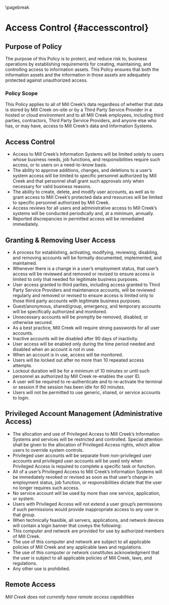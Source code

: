 ---
---

\pagebreak

# Access Control {#accesscontrol}

## Purpose of Policy

The purpose of this Policy is to protect, and reduce risk to, business operations by establishing requirements for creating, maintaining, and controlling access to information assets.  This Policy ensures that both the information assets and the information in those assets are adequately protected against unauthorized access.

### Policy Scope

This Policy applies to all of Mill Creek’s data regardless of whether that data is stored by Mill Creek on-site or by a Third Party Service Provider in a hosted or cloud environment and to all Mill Creek employees, including third parties, contractors, Third Party Service Providers, and anyone else who has, or may have, access to Mill Creek’s data and Information Systems.

## Access Control

- Access to Mill Creek’s Information Systems will be limited solely to users whose business needs, job functions, and responsibilities require such access, or to users on a need-to-know basis.
- The ability to approve additions, changes, and deletions to a user’s system access will be limited to specific personnel authorized by Mill Creek and that personnel shall grant such approvals only when necessary for valid business reasons.
- The ability to create, delete, and modify user accounts, as well as to grant access to Mill Creek’s protected data and resources will be limited to specific personnel authorized by Mill Creek.
- Access reviews for all users and administrative access to Mill Creek’s systems will be conducted periodically and, at a minimum, annually.
- Reported discrepancies in permitted access will be remediated immediately.

## Granting & Removing User Access

- A process for establishing, activating, modifying, reviewing, disabling, and removing accounts will be formally documented, implemented, and maintained.
- Whenever there is a change in a user’s employment status, that user’s access will be reviewed and removed or revised to ensure access is limited to only that needed for legitimate business purposes.
- 	User access granted to third parties, including access granted to Third Party Service Providers and maintenance accounts, will be reviewed regularly and removed or revised to ensure access is limited only to those third party accounts with legitimate business purposes.
- Guest/anonymous, shared/group, emergency, and temporary accounts will be specifically authorized and monitored.
- Unnecessary accounts will be promptly be removed, disabled, or otherwise secured.
- As a best practice, Mill Creek will require strong passwords for all user accounts.
- Inactive accounts will be disabled after 90  days of inactivity.
- User access will be enabled only during the time period needed and disabled when an account is not in use.
- When an account is in use, access will be monitored.
- Users will be locked out after no more than 10 repeated access attempts.
- Lockout duration will be for a minimum of 10 minutes or until such personnel as authorized by Mill Creek re-enables the user ID.
- A user will be required to re-authenticate and to re-activate the terminal or session if the session has been idle for 60 minutes.
- Users will not be permitted to use generic, shared, or service accounts to login.
	
## Privileged Account Management (Administrative Access)

- The allocation and use of Privileged Access to Mill Creek’s Information Systems and services will be restricted and controlled.  Special attention shall be given to the allocation of Privileged Access rights, which allow users to override system controls.
- Privileged user accounts will be separate from non-privileged user accounts and privileged user accounts will be used only when Privileged Access is required to complete a specific task or function.
- All of a user’s Privileged Access to Mill Creek’s Information Systems will be immediately revoked or revised as soon as that user’s change in employment status, job function, or responsibilities dictate that the user no longer requires such access.
- No service account will be used by more than one service, application, or system.
- Users with Privileged Access will not extend a user group’s permissions if such permissions would provide inappropriate access to any user in that group.
- When technically feasible, all servers, applications, and network devices will contain a login banner that coveys the following:
- This computer and network are provided for use by authorized members of Mill Creek. 
- The use of this computer and network are subject to all applicable policies of Mill Creek and any applicable laws and regulations. 
- The use of this computer or network constitutes acknowledgment that the user is subject to all applicable policies of Mill Creek, laws, and regulations. 
- Any other use is prohibited.

## Remote Access

*Mill Creek does not currently have remote access capabilities*

<!-- - Multi-Factor Authentication (MFA) will be required for all individuals using an external network to access Mill Creek’s internal network. -->
<!-- - Mill Creek’s MFA will require the use of two authentication methods: first, a username and password or PIN combination, and second, a method not based on user credentials, such as a certificate or token, that Mill Creek shall provision to the user. -->
<!-- - All remote access communications to internal networks will be authenticated, encrypted and monitored within a log.  -->
<!-- - All machines used for remote access will have the latest antivirus, security patches, and host-based firewall software installed, running, and enabled. -->
<!-- - Third party access to Mill Creek’s systems will be limited only to those specifically approved for valid business reasons. -->
<!-- - The copying of data containing Nonpublic Information or other highly sensitive or confidential information to a user’s remote machine is prohibited unless such copying is necessary for business purposes, approved by Mill Creek, and the copied data is encrypted. -->
<!-- - Remote access will be disconnected automatically after 1 hours of inactivity and will require a user to reauthenticate to regain access. -->
<!-- Review of Access Rights -->
<!-- - If a user’s status changes as a result of a promotion, transfer, demotion, or termination of employment, that user’s access rights will be reviewed and revised as necessary to ensure access remains limited only to those accounts with legitimate business purposes. -->
<!-- - System accounts will be reviewed annually, and any account that cannot be associated with a user or business process shall be disabled. -->
<!-- - User accounts assigned to third parties that have access to restricted or confidential information will be reviewed at least annually and access rights updated to ensure that those accounts have access only to what is needed for legitimate business purposes. -->

